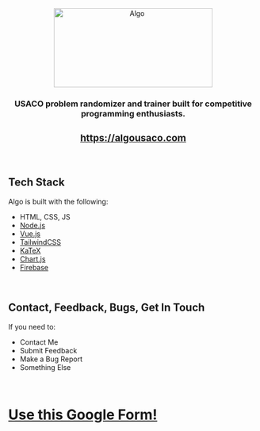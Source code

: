 <div align="center">
  <img src="https://drive.google.com/uc?export=download&id=1OmGvm2_bLyr5f0nxQbWukugMVFNo8aOx" alt="Algo" height="160" width="320">
  <b><h3>USACO problem randomizer and trainer built for competitive programming enthusiasts.</p></b>
  <b><h3><a href="https://algousaco.com">https://algousaco.com</a></h3></b>
</div>
<br>
<h2>Tech Stack</h2>
<p>Algo is built with the following:</p>
<ul>
  <li>HTML, CSS, JS</li>
  <li><a href="https://nodejs.org">Node.js</a></li>
  <li><a href="https://vuejs.org">Vue.js</a></li>
  <li><a href="https://tailwindcss.com">TailwindCSS</a></li>
  <li><a href="https://katex.org">KaTeX</a></li>
  <li><a href="https://www.chartjs.org">Chart.js</a></li>
  <li><a href="https://firebase.google.com">Firebase</a></li>
</ul>
<br>
<h2>Contact, Feedback, Bugs, Get In Touch</h2>
<p>If you need to:</p>
<ul>
  
  <li>Contact Me</li>
  <li>Submit Feedback</li>
  <li>Make a Bug Report</li>
  <li>Something Else</li>
  
</ul>
<br>
<h1><a href="https://forms.gle/2qo1exSSopAChjET6">Use this Google Form!</a></h1>

<!-- <br>
<h2>Contributing</h2>
<p>All contributions are welcome! If you'd like to help, pick an <a href="https://github.com/IMGROOT2/algo/issues"> open issue</a>, submit a Pull Request!</p>
<p>If you contribute, thank you! You just made Algo an even stronger tool for all competitive programmers to use.</p> -->
